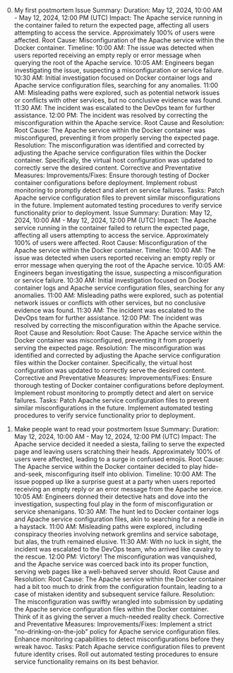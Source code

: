 0. My first postmortem
Issue Summary:
Duration: May 12, 2024, 10:00 AM - May 12, 2024, 12:00 PM (UTC)
Impact: The Apache service running in the container failed to return the expected page, affecting all users attempting to access the service. Approximately 100% of users were affected.
Root Cause: Misconfiguration of the Apache service within the Docker container.
Timeline:
10:00 AM: The issue was detected when users reported receiving an empty reply or error message when querying the root of the Apache service.
10:05 AM: Engineers began investigating the issue, suspecting a misconfiguration or service failure.
10:30 AM: Initial investigation focused on Docker container logs and Apache service configuration files, searching for any anomalies.
11:00 AM: Misleading paths were explored, such as potential network issues or conflicts with other services, but no conclusive evidence was found.
11:30 AM: The incident was escalated to the DevOps team for further assistance.
12:00 PM: The incident was resolved by correcting the misconfiguration within the Apache service.
Root Cause and Resolution:
Root Cause: The Apache service within the Docker container was misconfigured, preventing it from properly serving the expected page.
Resolution: The misconfiguration was identified and corrected by adjusting the Apache service configuration files within the Docker container. Specifically, the virtual host configuration was updated to correctly serve the desired content.
Corrective and Preventative Measures:
Improvements/Fixes:
Ensure thorough testing of Docker container configurations before deployment.
Implement robust monitoring to promptly detect and alert on service failures.
Tasks:
Patch Apache service configuration files to prevent similar misconfigurations in the future.
Implement automated testing procedures to verify service functionality prior to deployment.
Issue Summary:
Duration: May 12, 2024, 10:00 AM - May 12, 2024, 12:00 PM (UTC)
Impact: The Apache service running in the container failed to return the expected page, affecting all users attempting to access the service. Approximately 100% of users were affected.
Root Cause: Misconfiguration of the Apache service within the Docker container.
Timeline:
10:00 AM: The issue was detected when users reported receiving an empty reply or error message when querying the root of the Apache service.
10:05 AM: Engineers began investigating the issue, suspecting a misconfiguration or service failure.
10:30 AM: Initial investigation focused on Docker container logs and Apache service configuration files, searching for any anomalies.
11:00 AM: Misleading paths were explored, such as potential network issues or conflicts with other services, but no conclusive evidence was found.
11:30 AM: The incident was escalated to the DevOps team for further assistance.
12:00 PM: The incident was resolved by correcting the misconfiguration within the Apache service.
Root Cause and Resolution:
Root Cause: The Apache service within the Docker container was misconfigured, preventing it from properly serving the expected page.
Resolution: The misconfiguration was identified and corrected by adjusting the Apache service configuration files within the Docker container. Specifically, the virtual host configuration was updated to correctly serve the desired content.
Corrective and Preventative Measures:
Improvements/Fixes:
Ensure thorough testing of Docker container configurations before deployment.
Implement robust monitoring to promptly detect and alert on service failures.
Tasks:
Patch Apache service configuration files to prevent similar misconfigurations in the future.
Implement automated testing procedures to verify service functionality prior to deployment.





1. Make people want to read your postmortem
Issue Summary:
Duration: May 12, 2024, 10:00 AM - May 12, 2024, 12:00 PM (UTC)
Impact: The Apache service decided it needed a siesta, failing to serve the expected page and leaving users scratching their heads. Approximately 100% of users were affected, leading to a surge in confused emojis.
Root Cause: The Apache service within the Docker container decided to play hide-and-seek, misconfiguring itself into oblivion.
Timeline:
10:00 AM: The issue popped up like a surprise guest at a party when users reported receiving an empty reply or an error message from the Apache service.
10:05 AM: Engineers donned their detective hats and dove into the investigation, suspecting foul play in the form of misconfiguration or service shenanigans.
10:30 AM: The hunt led to Docker container logs and Apache service configuration files, akin to searching for a needle in a haystack.
11:00 AM: Misleading paths were explored, including conspiracy theories involving network gremlins and service sabotage, but alas, the truth remained elusive.
11:30 AM: With no luck in sight, the incident was escalated to the DevOps team, who arrived like cavalry to the rescue.
12:00 PM: Victory! The misconfiguration was vanquished, and the Apache service was coerced back into its proper function, serving web pages like a well-behaved server should.
Root Cause and Resolution:
Root Cause: The Apache service within the Docker container had a bit too much to drink from the configuration fountain, leading to a case of mistaken identity and subsequent service failure.
Resolution: The misconfiguration was swiftly wrangled into submission by updating the Apache service configuration files within the Docker container. Think of it as giving the server a much-needed reality check.
Corrective and Preventative Measures:
Improvements/Fixes:
Implement a strict "no-drinking-on-the-job" policy for Apache service configuration files.
Enhance monitoring capabilities to detect misconfigurations before they wreak havoc.
Tasks:
Patch Apache service configuration files to prevent future identity crises.
Roll out automated testing procedures to ensure service functionality remains on its best behavior.

